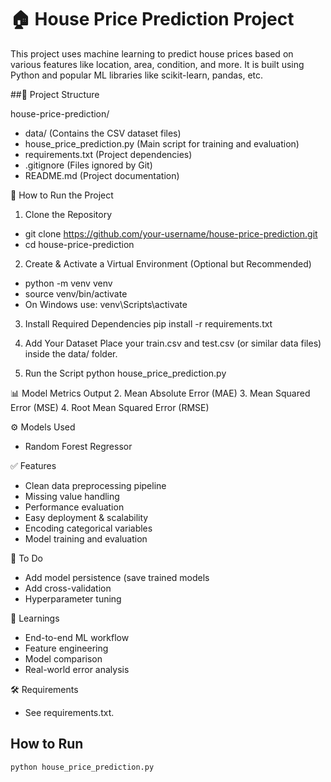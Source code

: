 # 🏠 House Price Prediction Project
This project uses machine learning to predict house prices based on various features like location, area, condition, and more. It is built using Python and popular ML libraries like scikit-learn, pandas, etc.

##📁 Project Structure

house-price-prediction/
- data/                      (Contains the CSV dataset files)
- house_price_prediction.py  (Main script for training and evaluation)
- requirements.txt           (Project dependencies)
- .gitignore                 (Files ignored by Git)
- README.md                  (Project documentation)


🚀 How to Run the Project

1. Clone the Repository
- git clone https://github.com/your-username/house-price-prediction.git
- cd house-price-prediction

2. Create & Activate a Virtual Environment (Optional but Recommended)
- python -m venv venv
- source venv/bin/activate
- On Windows use: venv\Scripts\activate

3. Install Required Dependencies
pip install -r requirements.txt

4. Add Your Dataset
Place your train.csv and test.csv (or similar data files) inside the data/ folder.

5. Run the Script
python house_price_prediction.py


📊 Model Metrics Output
2. Mean Absolute Error (MAE)
3. Mean Squared Error (MSE)
4. Root Mean Squared Error (RMSE)


⚙️ Models Used
- Random Forest Regressor

✅ Features
- Clean data preprocessing pipeline
- Missing value handling
- Performance evaluation
- Easy deployment & scalability
- Encoding categorical variables
- Model training and evaluation


🧪 To Do
- Add model persistence (save trained models
- Add cross-validation
- Hyperparameter tuning


🧠 Learnings
- End-to-end ML workflow
- Feature engineering
- Model comparison
- Real-world error analysis


🛠 Requirements
- See requirements.txt.


## How to Run

```bash
python house_price_prediction.py

